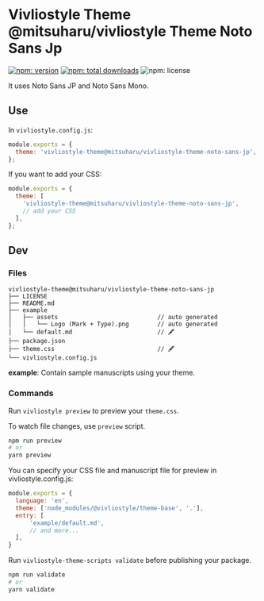 # Vivliostyle Theme @mitsuharu/vivliostyle Theme Noto Sans Jp

[![npm: version](https://flat.badgen.net/npm/v/vivliostyle-theme@mitsuharu/vivliostyle-theme-noto-sans-jp)](https://npmjs.com/package/vivliostyle-theme@mitsuharu/vivliostyle-theme-noto-sans-jp)
[![npm: total downloads](https://flat.badgen.net/npm/dt/vivliostyle-theme@mitsuharu/vivliostyle-theme-noto-sans-jp)](https://npmjs.com/package/vivliostyle-theme@mitsuharu/vivliostyle-theme-noto-sans-jp)
![npm: license](https://flat.badgen.net/npm/license/vivliostyle-theme@mitsuharu/vivliostyle-theme-noto-sans-jp)

It uses Noto Sans JP and Noto Sans Mono.

## Use

In `vivliostyle.config.js`:

```js
module.exports = {
  theme: 'vivliostyle-theme@mitsuharu/vivliostyle-theme-noto-sans-jp',
};
```

If you want to add your CSS:

```js
module.exports = {
  theme: [
    'vivliostyle-theme@mitsuharu/vivliostyle-theme-noto-sans-jp',
    // add your CSS 
  ],
};
```

## Dev

### Files

```
vivliostyle-theme@mitsuharu/vivliostyle-theme-noto-sans-jp
├── LICENSE
├── README.md
├── example
│   ├── assets                            // auto generated
│   │   └── Logo (Mark + Type).png        // auto generated
│   └── default.md                        // 🖋
├── package.json
├── theme.css                             // 🖋
└── vivliostyle.config.js
```

**example**: Contain sample manuscripts using your theme.

### Commands

Run `vivliostyle preview` to preview your `theme.css`.

To watch file changes, use `preview` script.

```bash
npm run preview
# or
yarn preview
```

You can specify your CSS file and manuscript file for preview in vivliostyle.config.js:

```js
module.exports = {
  language: 'en',
  theme: ['node_modules/@vivliostyle/theme-base', '.'],
  entry: [
      'example/default.md',
      // and more...
  ],
}
```

Run `vivliostyle-theme-scripts validate` before publishing your package.

```bash
npm run validate
# or
yarn validate
```

